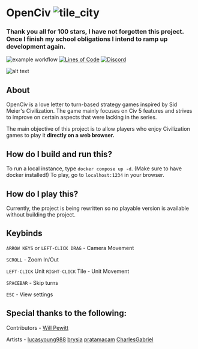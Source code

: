 # OpenCiv ![tile_city](https://github.com/rhin123/OpenCiv/blob/master/client/assets/archive/tile_city.png?raw=true)
### Thank you all for 100 stars, I have not forgotten this project. Once I finish my school obligations I intend to ramp up development again.

![example workflow](https://github.com/rhin123/OpenCiv/actions/workflows/build.yml/badge.svg)
[![Lines of Code](https://sonarcloud.io/api/project_badges/measure?project=RyanGrieb_OpenCiv&metric=ncloc)](https://sonarcloud.io/summary/new_code?id=RyanGrieb_OpenCiv)
[![Discord](https://img.shields.io/discord/925176383792087081.svg?logo=discord&logoColor=white&logoWidth=20&labelColor=7289DA&label=Discord&color=17cf48)](https://discord.gg/WFteeen5fu)

![alt text](https://github.com/rhin123/OpenCiv/blob/master/meta/screenshots/new_ui_2.png?raw=true)

## About

OpenCiv is a love letter to turn-based strategy games inspired by Sid Meier's Civilization. The game mainly focuses on Civ 5 features and strives to improve on certain aspects that were lacking in the series.

The main objective of this project is to allow players who enjoy Civilization games to play it **directly on a web browser.**

## How do I build and run this?

To run a local instance, type `docker compose up -d`. (Make sure to have docker installed!)
To play, go to `localhost:1234` in your browser.

## How do I play this?

Currently, the project is being rewritten so no playable version is available without building the project.

## Keybinds

`ARROW KEYS` or `LEFT-CLICK DRAG` - Camera Movement

`SCROLL` - Zoom In/Out

`LEFT-CLICK` Unit `RIGHT-CLICK` Tile - Unit Movement

`SPACEBAR` - Skip turns

`ESC` - View settings

## Special thanks to the following:

Contributors -
[Will Pewitt](https://github.com/willpewitt)

Artists -
[lucasyoung988](https://www.fiverr.com/lucasyoung988?source=order_page_summary_seller_link)
[brysia](https://www.fiverr.com/brysia?source=order_page_summary_seller_link)
[pratamacam](https://www.fiverr.com/pratamacam?source=order_page_summary_seller_link)
[CharlesGabriel](https://opengameart.org/content/10-basic-message-boxes)
